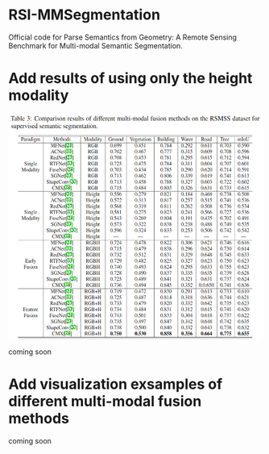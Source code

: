 # RSI-MMSegmentation

Official code for Parse Semantics from Geometry: A Remote Sensing Benchmark for Multi-modal Semantic Segmentation.

# Add results of using only the height modality

<div  align="center">    
 <img src="resources/res1.png" width = "562" height = "450" alt="RSMSS" align=center />
</div>

coming soon

# Add visualization exsamples of different multi-modal fusion methods
<figure class="video_container">
<div class="flourish-embed flourish-chart" data-src="visualisation/10968749"><script src="https://public.flourish.studio/resources/embed.js"></script></div>
</figure>
coming soon
